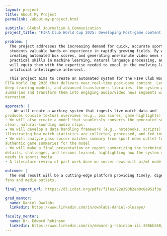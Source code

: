 ```yaml
---
layout: project
title: About My Project
permalink: /about-my-project.html

subtitle: Global Journalism & Communication
project_title: "FIFA Club World Cup 2025: Developing Post-game content using AI for automated soccer box scores and video news reports"

problem: |
  The project addresses the increasing demand for quick, accurate sports highlights while offering
  students valuable hands-on experience in rapidly growing fields. By working with live match data,
  creating automated box scores, and generating one-minute video news segments, students will gain
  practical skills in machine learning, natural language processing, and audio synthesis. This experience
  will equip them with the expertise needed to excel in the evolving landscape where sports media and
  artificial intelligence intersect.

  This project aims to create an automated system for the FIFA Club World Cup 2025 and
FIFA World Cup 2026 that delivers near real-time post-game content. Leveraging machine learning,
deep learning models, and advanced transformers libraries, the system will generate concise game
summaries and transform them into engaging audio/video news segments with natural-sounding voice
narration.

approach: |
  - We will create a working system that ingests live match data and
produces concise textual overviews (e.g., box scores, game highlights).
- We will also create a model that seamlessly converts the generated summaries into
clear, natural-sounding audio clips.
- We will develop a data handling framework (e.g., notebooks, scripts)
illustrating how match statistics are collected, processed, and fed into the AI pipelines.
- We will analyze pass soccer matches summary from sport news outlet to create
authentic game summaries for the model
- We will make a final presentation or report summarizing the technical
details, challenges, and lessons learned, highlighting how the system meets real-world
needs in sports media.
- A literature review of past work done on soccer news with ai/ml models

outcome: |
  The end result will be a cutting-edge platform providing timely, digestible soccer coverage to
fans and media outlets.

final_report_url: https://dl.icdst.org/pdfs/files/22e390b2eb0c8e951f3a742fda5b2d1d.pdf

grad_mentor:
  name: Daniel Owolabi
  linkedin: https://www.linkedin.com/in/owolabi-daniel-olusayo/

faculty_mentor:
  name: Dr. Edward Robinson
  linkedin: https://www.linkedin.com/in/edward-g-robinson-iii-308bb568/
---
```


